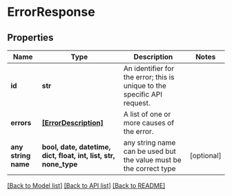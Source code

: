 # ErrorResponse


## Properties
Name | Type | Description | Notes
------------ | ------------- | ------------- | -------------
**id** | **str** | An identifier for the error; this is unique to the specific API request. | 
**errors** | [**[ErrorDescription]**](ErrorDescription.md) | A list of one or more causes of the error. | 
**any string name** | **bool, date, datetime, dict, float, int, list, str, none_type** | any string name can be used but the value must be the correct type | [optional]

[[Back to Model list]](../README.md#documentation-for-models) [[Back to API list]](../README.md#documentation-for-api-endpoints) [[Back to README]](../README.md)


